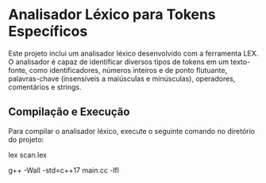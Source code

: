 # Analisador Léxico para Tokens Específicos
Este projeto inclui um analisador léxico desenvolvido com a ferramenta LEX. O analisador é capaz de identificar diversos tipos de tokens em um texto-fonte, como identificadores, números inteiros e de ponto flutuante, palavras-chave (insensíveis a maiúsculas e minúsculas), operadores, comentários e strings.

## Compilação e Execução
Para compilar o analisador léxico, execute o seguinte comando no diretório do projeto:

lex scan.lex

g++ -Wall -std=c++17 main.cc -lfl

